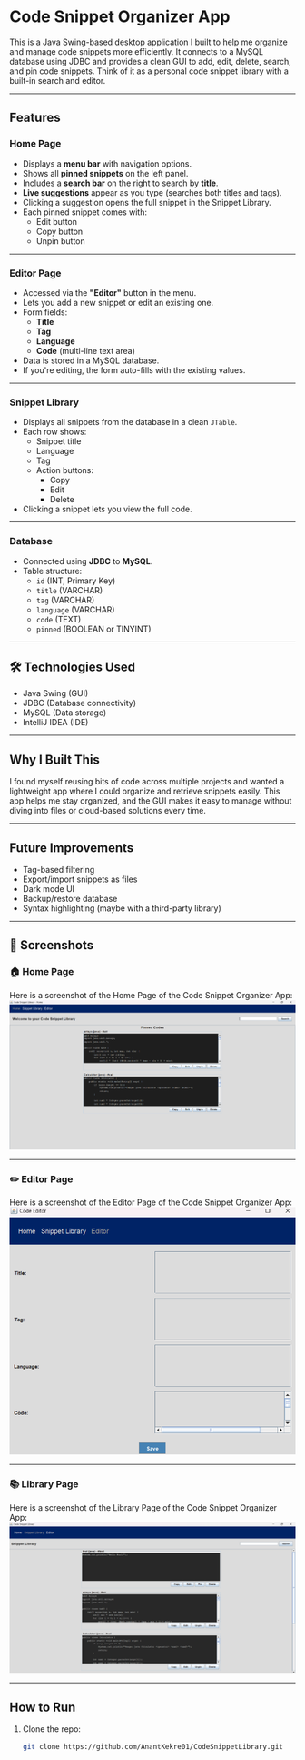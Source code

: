 # Code Snippet Organizer App

This is a Java Swing-based desktop application I built to help me organize and manage code snippets more efficiently. It connects to a MySQL database using JDBC and provides a clean GUI to add, edit, delete, search, and pin code snippets. Think of it as a personal code snippet library with a built-in search and editor.

---

##  Features

### Home Page
- Displays a **menu bar** with navigation options.
- Shows all **pinned snippets** on the left panel.
- Includes a **search bar** on the right to search by **title**.
- **Live suggestions** appear as you type (searches both titles and tags).
- Clicking a suggestion opens the full snippet in the Snippet Library.
- Each pinned snippet comes with:
    -  Edit button
    -  Copy button
    -  Unpin button

---

###  Editor Page
- Accessed via the **"Editor"** button in the menu.
- Lets you add a new snippet or edit an existing one.
- Form fields:
    - **Title**
    - **Tag**
    - **Language**
    - **Code** (multi-line text area)
- Data is stored in a MySQL database.
- If you're editing, the form auto-fills with the existing values.

---

###  Snippet Library
- Displays all snippets from the database in a clean `JTable`.
- Each row shows:
    - Snippet title
    - Language
    - Tag
    - Action buttons:
        -  Copy
        -  Edit
        -  Delete
- Clicking a snippet lets you view the full code.

---

###  Database
- Connected using **JDBC** to **MySQL**.
- Table structure:
    - `id` (INT, Primary Key)
    - `title` (VARCHAR)
    - `tag` (VARCHAR)
    - `language` (VARCHAR)
    - `code` (TEXT)
    - `pinned` (BOOLEAN or TINYINT)

---

## 🛠 Technologies Used
- Java Swing (GUI)
- JDBC (Database connectivity)
- MySQL (Data storage)
- IntelliJ IDEA (IDE)

---

##  Why I Built This
I found myself reusing bits of code across multiple projects and wanted a lightweight app where I could organize and retrieve snippets easily. This app helps me stay organized, and the GUI makes it easy to manage without diving into files or cloud-based solutions every time.

---

##  Future Improvements
- Tag-based filtering
- Export/import snippets as files
- Dark mode UI
- Backup/restore database
- Syntax highlighting (maybe with a third-party library)

---

## 📸 Screenshots

### 🏠 Home Page  
Here is a screenshot of the Home Page of the Code Snippet Organizer App:  
![HomePage Screenshot](src/Screenshots/CSL%20HomePage.png)

---

### ✏️ Editor Page  
Here is a screenshot of the Editor Page of the Code Snippet Organizer App:  
![EditorPage Screenshot](src/Screenshots/CSL%20EditorPage.png)

---

### 📚 Library Page  
Here is a screenshot of the Library Page of the Code Snippet Organizer App:  
![LibraryPage Screenshot](src/Screenshots/CSL%20LibraryPage.png)

---

##  How to Run
1. Clone the repo:
   ```bash
   git clone https://github.com/AnantKekre01/CodeSnippetLibrary.git
